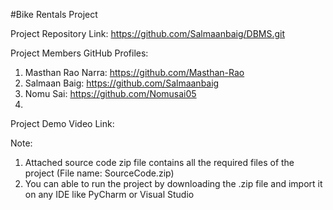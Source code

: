 #Bike Rentals Project

Project Repository Link: https://github.com/Salmaanbaig/DBMS.git

Project Members GitHub Profiles:
1) Masthan Rao Narra: https://github.com/Masthan-Rao
2) Salmaan Baig: https://github.com/Salmaanbaig
3) Nomu Sai: https://github.com/Nomusai05
4)

Project Demo Video Link:

Note:
1) Attached source code zip file contains all the required files of the project (File name: SourceCode.zip)
2) You can able to run the project by downloading the .zip file and import it on any IDE like PyCharm or Visual Studio
